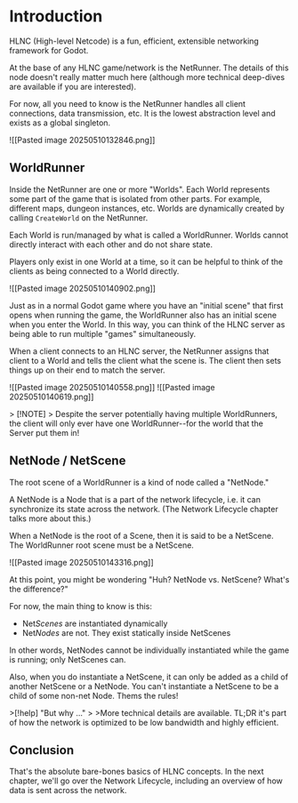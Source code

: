 # Introduction
HLNC (High-level Netcode) is a fun, efficient, extensible networking framework for Godot.

At the base of any HLNC game/network is the NetRunner. The details of this node doesn't really matter much here (although more technical deep-dives are available if you are interested).

For now, all you need to know is the NetRunner handles all client connections, data transmission, etc. It is the lowest abstraction level and exists as a global singleton.

![[Pasted image 20250510132846.png]]

## WorldRunner
Inside the NetRunner are one or more "Worlds". Each World represents some part of the game that is isolated from other parts. For example, different maps, dungeon instances, etc. Worlds are dynamically created by calling `CreateWorld` on the NetRunner.

Each World is run/managed by what is called a WorldRunner. Worlds cannot directly interact with each other and do not share state.

Players only exist in one World at a time, so it can be helpful to think of the clients as being connected to a World directly.

![[Pasted image 20250510140902.png]]


Just as in a normal Godot game where you have an "initial scene" that first opens when running the game, the WorldRunner also has an initial scene when you enter the World. In this way, you can think of the HLNC server as being able to run multiple "games" simultaneously.

When a client connects to an HLNC server, the NetRunner assigns that client to a World and tells the client what the scene is. The client then sets things up on their end to match the server.

![[Pasted image 20250510140558.png]]
![[Pasted image 20250510140619.png]]

&gt; [!NOTE]
&gt; Despite the server potentially having multiple WorldRunners, the client will only ever have one WorldRunner--for the world that the Server put them in!

## NetNode / NetScene

The root scene of a WorldRunner is a kind of node called a "NetNode."

A NetNode is a Node that is a part of the network lifecycle, i.e. it can synchronize its state across the network. (The Network Lifecycle chapter talks more about this.)

When a NetNode is the root of a Scene, then it is said to be a NetScene. The WorldRunner root scene must be a NetScene.

![[Pasted image 20250510143316.png]]

At this point, you might be wondering "Huh? NetNode vs. NetScene? What's the difference?"

For now, the main thing to know is this:
* Net*Scenes* are instantiated dynamically
* Net*Nodes* are not. They exist statically inside NetScenes

In other words, NetNodes cannot be individually instantiated while the game is running; only NetScenes can.

Also, when you do instantiate a NetScene, it can only be added as a child of another NetScene or a NetNode. You can't instantiate a NetScene to be a child of some non-net Node. Thems the rules!

&gt;[!help] "But why ..."
&gt;
&gt;More technical details are available. TL;DR it's part of how the network is optimized to be low bandwidth and highly efficient.

## Conclusion
That's the absolute bare-bones basics of HLNC concepts. In the next chapter, we'll go over the Network Lifecycle, including an overview of how data is sent across the network.
